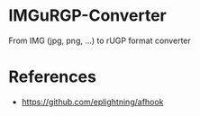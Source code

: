 # IMGuRGP-Converter
From IMG (jpg, png, ...) to rUGP format converter

# References
* https://github.com/eplightning/afhook